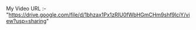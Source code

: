 My Video URL :- "https://drive.google.com/file/d/1bhzax1Px1zRIU0fWbHGmCHm9shf9lciY/view?usp=sharing"